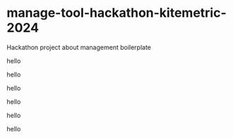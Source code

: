 # manage-tool-hackathon-kitemetric-2024

Hackathon project about management boilerplate

hello

hello

hello

hello

hello

hello

